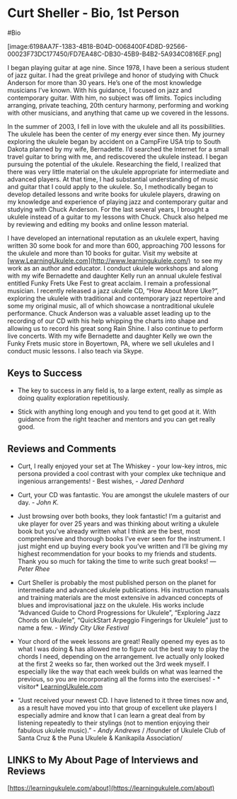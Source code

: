 # Curt Sheller - Bio, 1st Person	
#Bio

[image:6198AA7F-1383-4B18-B04D-0068400F4D8D-92566-00023F73DC177450/FD7EA48C-DB30-45B9-B4B2-5A934C0816EF.png]

I began playing guitar at age nine. Since 1978, I have been a serious student of jazz guitar.  I had the great privilege and honor of studying with Chuck Anderson for more than 30 years.  He’s one of the most knowledge musicians I’ve known.  With his guidance, I focused on jazz and contemporary guitar. With him, no subject was off limits. Topics including arranging, private teaching, 20th century harmony, performing and working with other musicians, and anything that came up we covered in the lessons.  

In the summer of 2003, I fell in love with the ukulele and all its possibilities. The ukulele has been the center of my energy ever since then.  My journey exploring the ukulele began by accident on a CampFire USA trip to South Dakota planned by my wife, Bernadette.  I’d searched the Internet for a small travel guitar to bring with me, and rediscovered the ukulele instead. I began pursuing the potential of the ukulele. Researching the field, I realized that there was very little material on the ukulele appropriate for intermediate and advanced players.  At that time, I had substantial understanding of music and guitar that I could apply to the ukulele.  So, I methodically began to develop detailed lessons and write books for ukulele players, drawing on my knowledge and experience of playing jazz and contemporary guitar and studying with Chuck Anderson.  For the last several years, I brought a ukulele instead of a guitar to my lessons with Chuck.  Chuck also helped me by reviewing and editing my books and online lesson material. 

I have developed an international reputation as an ukulele expert, having written 30 some book for and more than 600, approaching 700 lessons for the ukulele and more than 10 books for guitar.  Visit my website at  [www.LearningUkulele.com](http://www.learningukulele.com/)  to see my work as an author and educator.  I conduct ukulele workshops and along with my wife Bernadette and daughter Kelly run an annual ukulele festival entitled Funky Frets Uke Fest to great acclaim. I remain a professional musician.  I recently released a jazz ukulele CD, “How About More Uke?”, exploring the ukulele with traditional and contemporary jazz repertoire and some my original music, all of which showcase a nontraditional ukulele performance.  Chuck Anderson was a valuable asset leading up to the recording of our CD with his help whipping the charts into shape and allowing us to record his great song Rain Shine.  I also continue to perform live concerts. With my wife Bernadette and daughter Kelly we own the Funky Frets music store in Boyertown, PA, where we sell ukuleles and I conduct music lessons. I also teach via Skype.


## Keys to Success

* The key to success in any field is, to a large extent, really as simple as doing quality exploration repetitiously. 

* Stick with anything long enough and you tend to get good at it. With guidance from the right teacher and mentors and you can get really good.

## Reviews and Comments

* Curt, I really enjoyed your set at The Whiskey - your low-key intros, mic persona provided a cool contrast with your complex uke technique and ingenious arrangements! - Best wishes, - *Jared Denhard*

* Curt, your CD was fantastic. You are amongst the ukulele masters of our day. - *John K.*


* Just browsing over both books, they look fantastic! I’m a guitarist and uke player for over 25 years and was thinking about writing a ukulele book but you’ve already written what I think are the best, most comprehensive and thorough books I’ve ever seen for the instrument. I just might end up buying every book you’ve written and I’ll be giving my highest recommendation for your books to my friends and students. Thank you so much for taking the time to write such great books! — *Peter Rhee*

* Curt Sheller is probably the most published person on the planet for intermediate and advanced ukulele publications. His instruction manuals and training materials are the most extensive in advanced concepts of blues and improvisational jazz on the ukulele. His works include “Advanced Guide to Chord Progressions for Ukulele”, “Exploring Jazz Chords on Ukulele”, “QuickStart Arpeggio Fingerings for Ukulele” just to name a few. - *Windy City Uke Festival*

* Your chord of the week lessons are great! Really opened my eyes as to what I was doing & has allowed me to figure out the best way to play the chords I need, depending on the arrangement. Ive actually only looked at the first 2 weeks so far, then worked out the 3rd week myself.  I especially like the way that each week builds on what was learned the previous, so you are incorporating all the forms into the exercises! - *  visitor* [LearningUkulele.com](http://LearningUkulele.com) 

* “Just received your newest CD. I have listened to it three times now and, as a result have moved you into that group of excellent uke players I especially admire and know that I can learn a great deal from by listening repeatedly to their stylings (not to mention enjoying their fabulous ukulele music).” - *Andy Andrews* / /founder of Ukulele Club of Santa Cruz & the Puna Ukulele & Kanikapila Association/

## LINKS to My About Page of Interviews and Reviews

 [https://learningukulele.com/about](https://learningukulele.com/about) 
